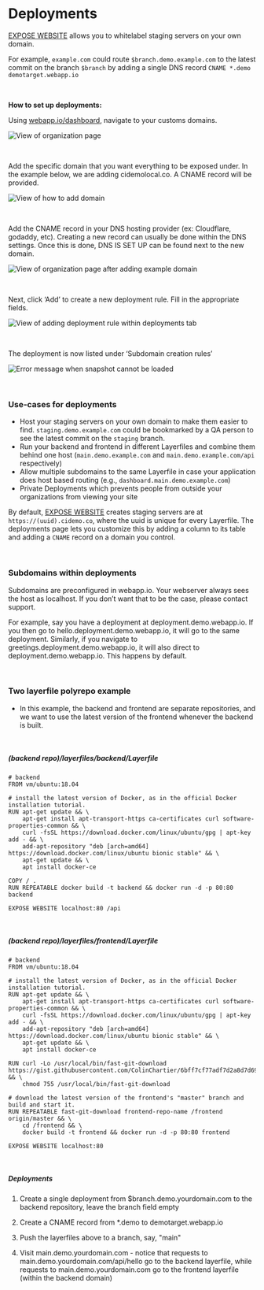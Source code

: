 # Deployments

[EXPOSE WEBSITE](/docs/layerfile-reference/expose-website) allows you to whitelabel staging servers on your own domain.

For example, `example.com` could route `$branch.demo.example.com` to the latest commit on the branch `$branch` by adding a single DNS record `CNAME *.demo demotarget.webapp.io`

<br />

**How to set up deployments:**

Using [webapp.io/dashboard](/dashboard), navigate to your customs domains.

![View of organization page](/docs/resources/deployment1.png)

<br />

Add the specific domain that you want everything to be exposed under. In the example below, we are adding cidemolocal.co. A CNAME record will be provided.

![View of how to add domain](/docs/resources/deployment2.png)

<br />

Add the CNAME record in your DNS hosting provider (ex: Cloudflare, godaddy, etc). Creating a new record can usually be done within the DNS settings. Once this is done, DNS IS SET UP can be found next to the new domain.

![View of organization page after adding example domain](/docs/resources/deployment3.png)

<br />

Next, click ‘Add’ to create a new deployment rule. Fill in the appropriate fields.

![View of adding deployment rule within deployments tab](/docs/resources/deployment4.png)

<br />

The deployment is now listed under ‘Subdomain creation rules’

![Error message when snapshot cannot be loaded](/docs/resources/deployment5.png)

<br />

### Use-cases for deployments

- Host your staging servers on your own domain to make them easier to find. `staging.demo.example.com` could be bookmarked by a QA person to see the latest commit on the `staging` branch.
- Run your backend and frontend in different Layerfiles and combine them behind one host (`main.demo.example.com` and `main.demo.example.com/api` respectively)
- Allow multiple subdomains to the same Layerfile in case your application does host based routing (e.g., `dashboard.main.demo.example.com`)
- Private Deployments which prevents people from outside your organizations from viewing your site

By default, [EXPOSE WEBSITE](/docs/layerfile-reference/expose-website) creates staging servers are at `https://(uuid).cidemo.co`, where the uuid is unique for every Layerfile. The deployments page lets you customize this by adding a column to its table and adding a `CNAME` record on a domain you control.

<br />

### Subdomains within deployments

Subdomains are preconfigured in webapp.io. Your webserver always sees the host as localhost. If you don’t want that to be the case, please contact support.

For example, say you have a deployment at deployment.demo.webapp.io. If you then go to hello.deployment.demo.webapp.io, it will go to the same deployment. Similarly, if you navigate to greetings.deployment.demo.webapp.io, it will also direct to deployment.demo.webapp.io. This happens by default.

<br />

### Two layerfile polyrepo example

- In this example, the backend and frontend are separate repositories, and we want to use the latest version of the frontend whenever the backend is built.

<br />

##### (backend repo)/layerfiles/backend/Layerfile

```Layerfile
# backend
FROM vm/ubuntu:18.04

# install the latest version of Docker, as in the official Docker installation tutorial.
RUN apt-get update && \
    apt-get install apt-transport-https ca-certificates curl software-properties-common && \
    curl -fsSL https://download.docker.com/linux/ubuntu/gpg | apt-key add - && \
    add-apt-repository "deb [arch=amd64] https://download.docker.com/linux/ubuntu bionic stable" && \
    apt-get update && \
    apt install docker-ce

COPY / .
RUN REPEATABLE docker build -t backend && docker run -d -p 80:80 backend

EXPOSE WEBSITE localhost:80 /api
```

<br />

##### (backend repo)/layerfiles/frontend/Layerfile

```Layerfile
# backend
FROM vm/ubuntu:18.04

# install the latest version of Docker, as in the official Docker installation tutorial.
RUN apt-get update && \
    apt-get install apt-transport-https ca-certificates curl software-properties-common && \
    curl -fsSL https://download.docker.com/linux/ubuntu/gpg | apt-key add - && \
    add-apt-repository "deb [arch=amd64] https://download.docker.com/linux/ubuntu bionic stable" && \
    apt-get update && \
    apt install docker-ce

RUN curl -Lo /usr/local/bin/fast-git-download https://gist.githubusercontent.com/ColinChartier/6bff7cf77adf7d2a8d7d699a5deed707/raw/0b89b3037548ce7e4fb24bea96628014da1bbf05/download && \
    chmod 755 /usr/local/bin/fast-git-download

# download the latest version of the frontend's "master" branch and build and start it.
RUN REPEATABLE fast-git-download frontend-repo-name /frontend origin/master && \
    cd /frontend && \
    docker build -t frontend && docker run -d -p 80:80 frontend

EXPOSE WEBSITE localhost:80
```

<br />

##### Deployments

1. Create a single deployment from $branch.demo.yourdomain.com to the backend repository, leave the branch field empty

2. Create a CNAME record from *.demo to demotarget.webapp.io

3. Push the layerfiles above to a branch, say, "main"

4. Visit main.demo.yourdomain.com - notice that requests to main.demo.yourdomain.com/api/hello go to the backend layerfile, while requests to main.demo.yourdomain.com go to the frontend layerfile (within the backend domain)

<br />